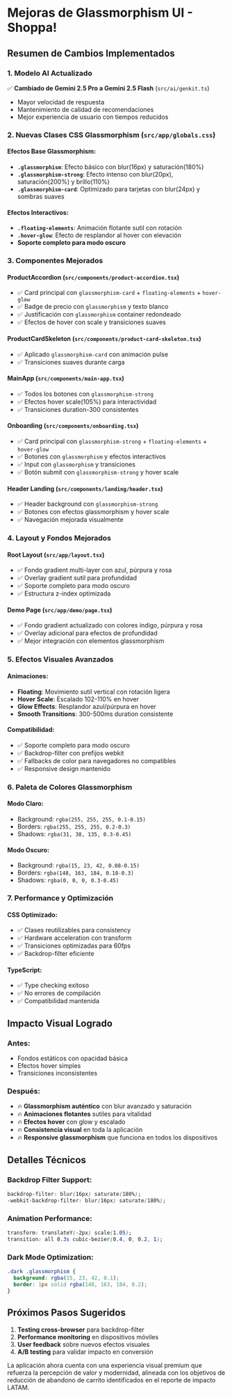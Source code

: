 # Mejoras de Glassmorphism UI - Shoppa!

## Resumen de Cambios Implementados

### 1. Modelo AI Actualizado
✅ **Cambiado de Gemini 2.5 Pro a Gemini 2.5 Flash** (`src/ai/genkit.ts`)
- Mayor velocidad de respuesta
- Mantenimiento de calidad de recomendaciones
- Mejor experiencia de usuario con tiempos reducidos

### 2. Nuevas Clases CSS Glassmorphism (`src/app/globals.css`)

#### Efectos Base Glassmorphism:
- **`.glassmorphism`**: Efecto básico con blur(16px) y saturación(180%)
- **`.glassmorphism-strong`**: Efecto intenso con blur(20px), saturación(200%) y brillo(110%)
- **`.glassmorphism-card`**: Optimizado para tarjetas con blur(24px) y sombras suaves

#### Efectos Interactivos:
- **`.floating-elements`**: Animación flotante sutil con rotación
- **`.hover-glow`**: Efecto de resplandor al hover con elevación
- **Soporte completo para modo oscuro**

### 3. Componentes Mejorados

#### ProductAccordion (`src/components/product-accordion.tsx`)
- ✅ Card principal con `glassmorphism-card` + `floating-elements` + `hover-glow`
- ✅ Badge de precio con `glassmorphism` y texto blanco
- ✅ Justificación con `glassmorphism` container redondeado
- ✅ Efectos de hover con scale y transiciones suaves

#### ProductCardSkeleton (`src/components/product-card-skeleton.tsx`)
- ✅ Aplicado `glassmorphism-card` con animación pulse
- ✅ Transiciones suaves durante carga

#### MainApp (`src/components/main-app.tsx`)
- ✅ Todos los botones con `glassmorphism-strong`
- ✅ Efectos hover scale(105%) para interactividad
- ✅ Transiciones duration-300 consistentes

#### Onboarding (`src/components/onboarding.tsx`)
- ✅ Card principal con `glassmorphism-strong` + `floating-elements` + `hover-glow`
- ✅ Botones con `glassmorphism` y efectos interactivos
- ✅ Input con `glassmorphism` y transiciones
- ✅ Botón submit con `glassmorphism-strong` y hover scale

#### Header Landing (`src/components/landing/header.tsx`)
- ✅ Header background con `glassmorphism-strong`
- ✅ Botones con efectos glassmorphism y hover scale
- ✅ Navegación mejorada visualmente

### 4. Layout y Fondos Mejorados

#### Root Layout (`src/app/layout.tsx`)
- ✅ Fondo gradient multi-layer con azul, púrpura y rosa
- ✅ Overlay gradient sutil para profundidad
- ✅ Soporte completo para modo oscuro
- ✅ Estructura z-index optimizada

#### Demo Page (`src/app/demo/page.tsx`)
- ✅ Fondo gradient actualizado con colores índigo, púrpura y rosa
- ✅ Overlay adicional para efectos de profundidad
- ✅ Mejor integración con elementos glassmorphism

### 5. Efectos Visuales Avanzados

#### Animaciones:
- **Floating**: Movimiento sutil vertical con rotación ligera
- **Hover Scale**: Escalado 102-110% en hover
- **Glow Effects**: Resplandor azul/púrpura en hover
- **Smooth Transitions**: 300-500ms duration consistente

#### Compatibilidad:
- ✅ Soporte completo para modo oscuro
- ✅ Backdrop-filter con prefijos webkit
- ✅ Fallbacks de color para navegadores no compatibles
- ✅ Responsive design mantenido

### 6. Paleta de Colores Glassmorphism

#### Modo Claro:
- Background: `rgba(255, 255, 255, 0.1-0.15)`
- Borders: `rgba(255, 255, 255, 0.2-0.3)`
- Shadows: `rgba(31, 38, 135, 0.3-0.45)`

#### Modo Oscuro:
- Background: `rgba(15, 23, 42, 0.08-0.15)`
- Borders: `rgba(148, 163, 184, 0.18-0.3)`
- Shadows: `rgba(0, 0, 0, 0.3-0.45)`

### 7. Performance y Optimización

#### CSS Optimizado:
- ✅ Clases reutilizables para consistency
- ✅ Hardware acceleration con transform
- ✅ Transiciones optimizadas para 60fps
- ✅ Backdrop-filter eficiente

#### TypeScript:
- ✅ Type checking exitoso
- ✅ No errores de compilación
- ✅ Compatibilidad mantenida

## Impacto Visual Logrado

### Antes:
- Fondos estáticos con opacidad básica
- Efectos hover simples
- Transiciones inconsistentes

### Después:
- 🔥 **Glassmorphism auténtico** con blur avanzado y saturación
- 🔥 **Animaciones flotantes** sutiles para vitalidad
- 🔥 **Efectos hover** con glow y escalado
- 🔥 **Consistencia visual** en toda la aplicación
- 🔥 **Responsive glassmorphism** que funciona en todos los dispositivos

## Detalles Técnicos

### Backdrop Filter Support:
```css
backdrop-filter: blur(16px) saturate(180%);
-webkit-backdrop-filter: blur(16px) saturate(180%);
```

### Animation Performance:
```css
transform: translateY(-2px) scale(1.05);
transition: all 0.3s cubic-bezier(0.4, 0, 0.2, 1);
```

### Dark Mode Optimization:
```css
.dark .glassmorphism {
  background: rgba(15, 23, 42, 0.1);
  border: 1px solid rgba(148, 163, 184, 0.2);
}
```

## Próximos Pasos Sugeridos

1. **Testing cross-browser** para backdrop-filter
2. **Performance monitoring** en dispositivos móviles
3. **User feedback** sobre nuevos efectos visuales
4. **A/B testing** para validar impacto en conversión

La aplicación ahora cuenta con una experiencia visual premium que refuerza la percepción de valor y modernidad, alineada con los objetivos de reducción de abandono de carrito identificados en el reporte de impacto LATAM.